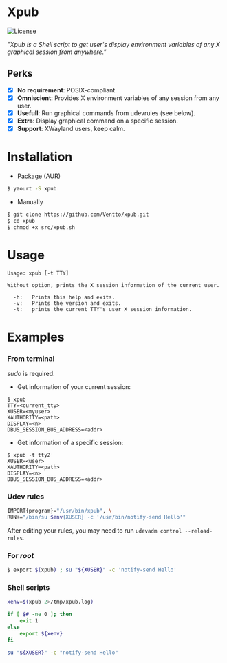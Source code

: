 Xpub
====

[![License](https://img.shields.io/badge/license-MIT-blue.svg?style=flat)](https://github.com/Ventto/xpub/blob/master/LICENSE)

*"Xpub is a Shell script to get user's display environment variables of any X graphical session from anywhere."*

## Perks

* [x] **No requirement**: POSIX-compliant.
* [x] **Omniscient**: Provides X environment variables of any session from any user.
* [x] **Usefull**: Run graphical commands from udevrules (see below).
* [x] **Extra**: Display graphical command on a specific session.
* [x] **Support**: XWayland users, keep calm.

# Installation

* Package (AUR)

```bash
$ yaourt -S xpub
```

* Manually

```bash
$ git clone https://github.com/Ventto/xpub.git
$ cd xpub
$ chmod +x src/xpub.sh
```

# Usage

```
Usage: xpub [-t TTY]

Without option, prints the X session information of the current user.

  -h:   Prints this help and exits.
  -v:   Prints the version and exits.
  -t:   prints the current TTY's user X session information.
```

# Examples


### From terminal

*sudo* is required.

* Get information of your current session:

```
$ xpub
TTY=<current_tty>
XUSER=<myuser>
XAUTHORITY=<path>
DISPLAY=<n>
DBUS_SESSION_BUS_ADDRESS=<addr>
```

* Get information of a specific session:
```
$ xpub -t tty2
XUSER=<user>
XAUTHORITY=<path>
DISPLAY=<n>
DBUS_SESSION_BUS_ADDRESS=<addr>
```

### Udev rules

```bash
IMPORT{program}="/usr/bin/xpub", \
RUN+="/bin/su $env{XUSER} -c '/usr/bin/notify-send Hello'"
```

After editing your rules, you may need to run `udevadm control --reload-rules`.

### For *root* 

```bash
$ export $(xpub) ; su "${XUSER}" -c 'notify-send Hello'
```

### Shell scripts

```bash
xenv=$(xpub 2>/tmp/xpub.log)

if [ $# -ne 0 ]; then
    exit 1
else
    export ${xenv}
fi

su "${XUSER}" -c "notify-send Hello"
```
